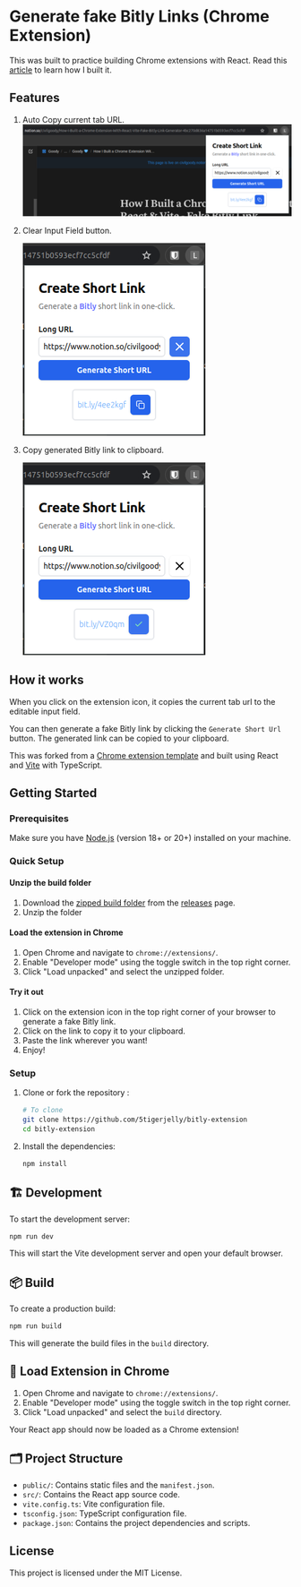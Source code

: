 # Generate fake Bitly Links (Chrome Extension)

This was built to practice building Chrome extensions with React.
Read this [article](https://civilgoody.notion.site/How-I-Built-a-Chrome-Extension-With-React-Vite-Fake-Bitly-Link-Generator-4bc270d836a14751b0593ecf7cc5cfdf) to learn how I built it.

## Features

1. Auto Copy current tab URL.
   ![image showing extension copying current tab](demos/auto-copy-tab.png)
2. Clear Input Field button.

   ![image showing clear input field button](demos/clear-input.png)

3. Copy generated Bitly link to clipboard.

   ![image showing copy generated Bitly link](demos/copy-link.png)

## How it works

When you click on the extension icon, it copies the current tab url to the editable input field.

You can then generate a fake Bitly link by clicking the `Generate Short Url` button. The generated link can be copied to your clipboard.

This was forked from a [Chrome extension template](https://github.com/5tigerjelly/bitly-extension) and built using React and [Vite](https://vitejs.dev/) with TypeScript.

## Getting Started

### Prerequisites

Make sure you have [Node.js](https://nodejs.org/) (version 18+ or 20+) installed on your machine.

### Quick Setup

#### Unzip the build folder

1. Download the [zipped build folder](https://github.com/codelawani/chrome-extension-react-template/releases/download/v0.1.0-alpha/build.zip) from the [releases](https://github.com/codelawani/chrome-extension-react-template/releases) page.
2. Unzip the folder

#### Load the extension in Chrome

1. Open Chrome and navigate to `chrome://extensions/`.
2. Enable "Developer mode" using the toggle switch in the top right corner.
3. Click "Load unpacked" and select the unzipped folder.

#### Try it out

1. Click on the extension icon in the top right corner of your browser to generate a fake Bitly link.
2. Click on the link to copy it to your clipboard.
3. Paste the link wherever you want!
4. Enjoy!

### Setup

1. Clone or fork the repository :

   ```sh
   # To clone
   git clone https://github.com/5tigerjelly/bitly-extension
   cd bitly-extension
   ```

2. Install the dependencies:

   ```sh
   npm install
   ```

## 🏗️ Development

To start the development server:

```sh
npm run dev
```

This will start the Vite development server and open your default browser.

## 📦 Build

To create a production build:

```sh
npm run build
```

This will generate the build files in the `build` directory.

## 📂 Load Extension in Chrome

1. Open Chrome and navigate to `chrome://extensions/`.
2. Enable "Developer mode" using the toggle switch in the top right corner.
3. Click "Load unpacked" and select the `build` directory.

Your React app should now be loaded as a Chrome extension!

## 🗂️ Project Structure

- `public/`: Contains static files and the `manifest.json`.
- `src/`: Contains the React app source code.
- `vite.config.ts`: Vite configuration file.
- `tsconfig.json`: TypeScript configuration file.
- `package.json`: Contains the project dependencies and scripts.

## License

This project is licensed under the MIT License.
